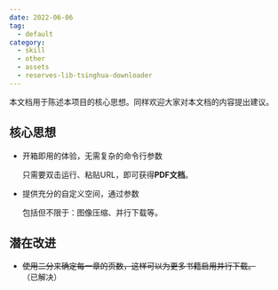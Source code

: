 ```yaml
---
date: 2022-06-06
tag:
  - default
category:
  - skill
  - other
  - assets
  - reserves-lib-tsinghua-downloader
---
```


本文档用于陈述本项目的核心思想。同样欢迎大家对本文档的内容提出建议。

## 核心思想

- 开箱即用的体验，无需复杂的命令行参数

  只需要双击运行、粘贴URL，即可获得**PDF文档**。

- 提供充分的自定义空间，通过参数

  包括但不限于：图像压缩、并行下载等。

## 潜在改进

- ~~使用二分来确定每一章的页数，这样可以为更多书籍启用并行下载。~~（已解决）
